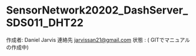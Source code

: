 # SensorNetwork20202_DashServer_SDS011_DHT22
作成者: Daniel Jarvis
連絡先  jarvissan21@gmail.com
状態 : ( GITでマニュアルの作成中)
